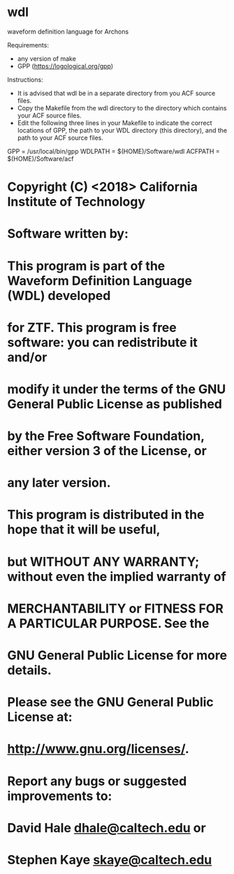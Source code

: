 # wdl
waveform definition language for Archons


Requirements:
 - any version of make
 - GPP (https://logological.org/gpp)
 
Instructions:

 - It is advised that wdl be in a separate directory from you ACF source files.
 - Copy the Makefile from the wdl directory to the directory which contains your ACF source files.
 - Edit the following three lines in your Makefile to indicate the correct locations of
 GPP, the path to your WDL directory (this directory), and the path to your ACF source files.
 
GPP       = /usr/local/bin/gpp
WDLPATH   = $(HOME)/Software/wdl
ACFPATH   = $(HOME)/Software/acf


# Copyright (C) <2018> California Institute of Technology
# Software written by: <Dave Hale and Peter Mao>
# 
#     This program is part of the Waveform Definition Language (WDL) developed
#     for ZTF.  This program is free software: you can redistribute it and/or
#     modify it under the terms of the GNU General Public License as published
#     by the Free Software Foundation, either version 3 of the License, or
#     any later version.
# 
#     This program is distributed in the hope that it will be useful,
#     but WITHOUT ANY WARRANTY; without even the implied warranty of
#     MERCHANTABILITY or FITNESS FOR A PARTICULAR PURPOSE.  See the
#     GNU General Public License for more details.
# 
#     Please see the GNU General Public License at:
#     <http://www.gnu.org/licenses/>.
# 
#     Report any bugs or suggested improvements to:
# 
#     David Hale <dhale@caltech.edu> or
#     Stephen Kaye <skaye@caltech.edu>
